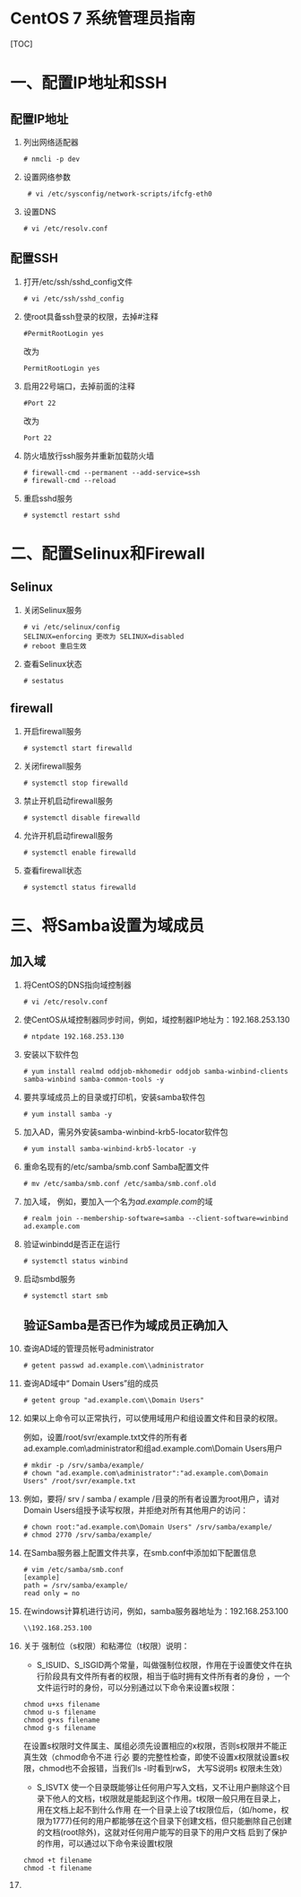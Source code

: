 # CentOS 7 系统管理员指南

[TOC]

# 	一、配置IP地址和SSH

## 配置IP地址

1. 列出网络适配器

   ```
   # nmcli -p dev
   ```

   

2. 设置网络参数 

   ```
    # vi /etc/sysconfig/network-scripts/ifcfg-eth0   
   ```

3. 设置DNS

   ```
   # vi /etc/resolv.conf
   ```
   
## 配置SSH

1. 打开/etc/ssh/sshd_config文件

   ```
   # vi /etc/ssh/sshd_config
   ```

2. 使root具备ssh登录的权限，去掉#注释

   ```
   #PermitRootLogin yes
   ```

   改为

   ```
   PermitRootLogin yes
   ```

3. 启用22号端口，去掉前面的注释

   ```
   #Port 22
   ```

   改为

   ```
   Port 22
   ```

4. 防火墙放行ssh服务并重新加载防火墙

   ```
   # firewall-cmd --permanent --add-service=ssh
   # firewall-cmd --reload
   ```

5. 重启sshd服务

   ```
   # systemctl restart sshd
   ```

   

# 二、配置Selinux和Firewall

## 	Selinux

1. 关闭Selinux服务  

   ```
   # vi /etc/selinux/config
   SELINUX=enforcing 更改为 SELINUX=disabled
   # reboot 重启生效
   ```

2. 查看Selinux状态  

   ```
   # sestatus
   ```

## firewall

1. 开启firewall服务  

   ```
   # systemctl start firewalld
   ```

   

2. 关闭firewall服务

   ```
   # systemctl stop firewalld
   ```

3. 禁止开机启动firewall服务  

   ```
   # systemctl disable firewalld
   ```

4. 允许开机启动firewall服务  

   ```
   # systemctl enable firewalld
   ```

5. 查看firewall状态  

   ```
   # systemctl status firewalld
   ```

   

# 三、将Samba设置为域成员

## 加入域

1. 将CentOS的DNS指向域控制器

   ```
   # vi /etc/resolv.conf
   ```

2. 使CentOS从域控制器同步时间，例如，域控制器IP地址为：192.168.253.130

   ```
   # ntpdate 192.168.253.130
   ```

3. 安装以下软件包

   ```
   # yum install realmd oddjob-mkhomedir oddjob samba-winbind-clients samba-winbind samba-common-tools -y
   ```

4. 要共享域成员上的目录或打印机，安装samba软件包

   ```
   # yum install samba -y
   ```

5. 加入AD，需另外安装samba-winbind-krb5-locator软件包

   ```
   # yum install samba-winbind-krb5-locator -y
   ```

6. 重命名现有的/etc/samba/smb.conf Samba配置文件

   ```
   # mv /etc/samba/smb.conf /etc/samba/smb.conf.old
   ```

7. 加入域， 例如，要加入一个名为*ad.example.com*的域

   ```
   # realm join --membership-software=samba --client-software=winbind ad.example.com
   ```

8. 验证winbindd是否正在运行

   ```
   # systemctl status winbind
   ```

9. 启动smbd服务

   ```
   # systemctl start smb
   ```

   ## 验证Samba是否已作为域成员正确加入

1. 查询AD域的管理员帐号administrator

   ```
   # getent passwd ad.example.com\\administrator
   ```

2. 查询AD域中“ Domain Users”组的成员

   ```
   # getent group "ad.example.com\\Domain Users"
   ```

12. 如果以上命令可以正常执行，可以使用域用户和组设置文件和目录的权限。

    例如，设置/root/svr/example.txt文件的所有者ad.example.com\administrator和组ad.example.com\Domain Users用户

    ```
    # mkdir -p /srv/samba/example/
    # chown "ad.example.com\administrator":"ad.example.com\Domain Users" /root/svr/example.txt
    ```

13. 例如，要将/ srv / samba / example /目录的所有者设置为root用户，请对Domain Users组授予读写权限，并拒绝对所有其他用户的访问：

    ```
    # chown root:"ad.example.com\Domain Users" /srv/samba/example/
    # chmod 2770 /srv/samba/example/
    ```

14. 在Samba服务器上配置文件共享，在smb.conf中添加如下配置信息

    ```
    # vim /etc/samba/smb.conf
    [example]
    path = /srv/samba/example/
    read only = no
    ```
    
15. 在windows计算机进行访问，例如，samba服务器地址为：192.168.253.100

    ```
    \\192.168.253.100
    ```

16. 关于 强制位（s权限）和粘滞位（t权限）说明：

    -  S_ISUID、S_ISGID两个常量，叫做强制位权限，作用在于设置使文件在执行阶段具有文件所有者的权限，相当于临时拥有文件所有者的身份 ，一个文件运行时的身份，可以分别通过以下命令来设置s权限：

      ```
      chmod u+xs filename 
      chmod u-s filename 
      chmod g+xs filename 
      chmod g-s filename 
      ```

      在设置s权限时文件属主、属组必须先设置相应的x权限，否则s权限并不能正真生效（chmod命令不进	行必	要的完整性检查，即使不设置x权限就设置s权限，chmod也不会报错，当我们ls -l时看到rwS，	大写S说明s	权限未生效）

    

    -  S_ISVTX 使一个目录既能够让任何用户写入文档，又不让用户删除这个目录下他人的文档，t权限就是能起到这个作用。t权限一般只用在目录上，用在文档上起不到什么作用
      在一个目录上设了t权限位后，（如/home，权限为1777)任何的用户都能够在这个目录下创建文档，但只能删除自己创建的文档(root除外)，这就对任何用户能写的目录下的用户文档 启到了保护的作用，可以通过以下命令来设置t权限

      ```
      chmod +t filename
      chmod -t filename
      ```

17.  